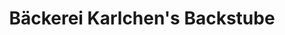 ---
title: "Bäckerei Karlchen's Backstube"
url: /hille/baeckerei-karlchens-backstube/
shop: Bäckerei
---